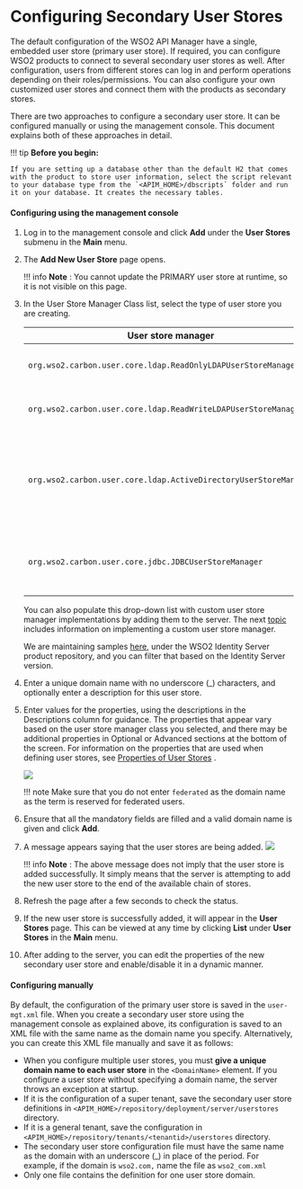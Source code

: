 # Configuring Secondary User Stores

The default configuration of  the WSO2 API Manager have a single, embedded user store (primary user store). If required, you can configure WSO2 products to connect to several secondary user stores as well. After configuration, users from different stores can log in and perform operations depending on their roles/permissions. You can also configure your own customized user stores and connect them with the products as secondary stores.

There are two approaches to configure a secondary user store. It can be configured manually or using the management console. This document explains both of these approaches in detail.

!!! tip
    **Before you begin:**

    If you are setting up a database other than the default H2 that comes with the product to store user information, select the script relevant to your database type from the `<APIM_HOME>/dbscripts` folder and run it on your database. It creates the necessary tables.


#### Configuring using the management console

1.  Log in to the management console and click **Add** under the **User Stores** submenu in the **Main** menu.
2.  The **Add New User Store** page opens.

    !!! info
        **Note** : You cannot update the PRIMARY user store at runtime, so it is not visible on this page.

3.  In the User Store Manager Class list, select the type of user store you are creating.

    <table>
    <thead>
    <tr class="header">
    <th>User store manager</th>
    <th>Description</th>
    </tr>
    </thead>
    <tbody>
    <tr class="odd">
    <td><code>org.wso2.carbon.user.core.ldap.ReadOnlyLDAPUserStoreManager</code></td>
    <td><p>Use <code>ReadOnlyLDAPUserStoreManager</code> to do read-only operations for LDAP user stores.</p></td>
    </tr>
    <tr class="even">
    <td><code>org.wso2.carbon.user.core.ldap.ReadWriteLDAPUserStoreManager</code></td>
    <td><p>Use <code>ReadWriteLDAPUserStoreManager</code> for LDAP user stores to do both read and write operations.</p></td>
    </tr>
    <tr class="odd">
    <td><code>org.wso2.carbon.user.core.ldap.ActiveDirectoryUserStoreManager</code></td>
    <td><p>Use <code>ActiveDirectoryUserStoreManager</code> to configure an Active Directory Domain Service (AD DS) or Active Directory Lightweight Directory Service (AD LDS). This can be used <strong>only</strong> for read/write operations. If you need to use AD as read-only, you must use <code>org.wso2.carbon.user.core.ldap.ReadOnlyLDAPUserStoreManager</code> .</p></td>
    </tr>
    <tr class="even">
    <td><code>org.wso2.carbon.user.core.jdbc.JDBCUserStoreManager</code></td>
    <td><p>Use <code>JDBCUserStoreManager</code> for JDBC user stores. The JDBC user store can be configured for read-only mode or read/write mode using the following property: <code>&lt;Property name=&quot;ReadOnly&quot;&gt;false/true&lt;/Property&gt;</code> .</p></td>
    </tr>
    </tbody>
    </table>

    You can also populate this drop-down list with custom user store manager implementations by adding them to the server. The next [topic](../writing-a-custom-user-store-manager) includes information on implementing a custom user store manager.
    
    We are maintaining samples [here](https://github.com/wso2/product-is/tree/v5.8.0/modules/samples/user-mgt/sample-custome-user-store-manager), under the WSO2 Identity Server product repository, and you can filter that based on the Identity Server version.

4.  Enter a unique domain name with no underscore (\_) characters, and optionally enter a description for this user store.

5.  Enter values for the properties, using the descriptions in the Descriptions column for guidance. The properties that appear vary based on the user store manager class you selected, and there may be additional properties in Optional or Advanced sections at the bottom of the screen. For information on the properties that are used when defining user stores, see [Properties of User Stores](https://docs.wso2.com/display/ADMIN44x/Working+with+Properties+of+User+Stores) .

    ![]({{base_path}}/assets/img/Administer/secondary-user-store-definition.png)

    !!! note
        Make sure that you do not enter `federated` as the domain name as the term is reserved for federated users.

6.  Ensure that all the mandatory fields are filled and a valid domain name is given and click **Add**.

7.  A message appears saying that the user stores are being added.
    ![]({{base_path}}/assets/img/Administer/secondary-user-store-update-msg.png)

    !!! info
        **Note** : The above message does not imply that the user store is added successfully. It simply means that the server is attempting to add the new user store to the end of the available chain of stores.

8.  Refresh the page after a few seconds to check the status.

9.  If the new user store is successfully added, it will appear in the **User Stores** page. This can be viewed at any time by clicking **List** under **User Stores** in the **Main** menu.

10. After adding to the server, you can edit the properties of the new secondary user store and enable/disable it in a dynamic manner.

#### Configuring manually

By default, the configuration of the primary user store is saved in the `user-mgt.xml` file. When you create a secondary user store using the management console as explained above, its configuration is saved to an XML file with the same name as the domain name you specify. Alternatively, you can create this XML file manually and save it as follows:

-   When you configure multiple user stores, you must **give a unique domain name to each user store** in the `<DomainName>` element. If you configure a user store without specifying a domain name, the server throws an exception at startup.
-   If it is the configuration of a super tenant, save the secondary user store definitions in `<APIM_HOME>/repository/deployment/server/userstores` directory.
-   If it is a general tenant, save the configuration in `<APIM_HOME>/repository/tenants/<tenantid>/userstores` directory.
-   The secondary user store configuration file must have the same name as the domain with an underscore (\_) in place of the period. For example, if the domain is `wso2.com,` name the file as `wso2_com.xml`
-   Only one file contains the definition for one user store domain.


